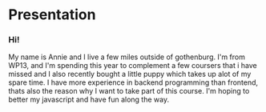 # Presentation

### Hi!

My name is Annie and I live a few miles outside of gothenburg. 
I'm from WP13, and I'm spending this year to complement a few coursers that i have missed and I also recently bought a little puppy which takes up alot of my spare time. 
I have more experience in backend programming than frontend, thats also the reason why I want to take part of this course.
I'm hoping to better my javascript and have fun along the way. 
